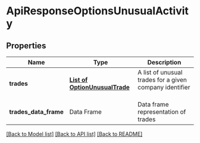 # ApiResponseOptionsUnusualActivity

[//]: # (CLASS:IntrinioSDK::ApiResponseOptionsUnusualActivity)

[//]: # (KIND:object)

## Properties

[//]: # (START_DEFINITION)

Name | Type | Description
------------ | ------------- | -------------
**trades** | [**List of OptionUnusualTrade**](OptionUnusualTrade.md) | A list of unusual trades for a given company identifier &nbsp;
**trades_data_frame** | Data Frame | Data frame representation of trades

[//]: # (END_DEFINITION)


[//]: # (CONTAINED_CLASS:IntrinioSDK::OptionUnusualTrade)


[[Back to Model list]](../README.md#documentation-for-models) [[Back to API list]](../README.md#documentation-for-api-endpoints) [[Back to README]](../README.md)


